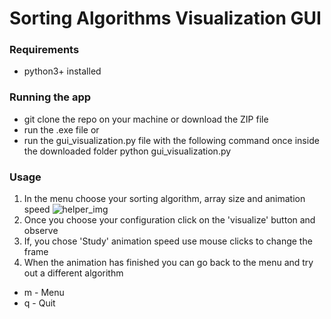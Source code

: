 # Sorting Algorithms Visualization GUI

### Requirements
- python3+ installed

### Running the app
- git clone the repo on your machine or download the ZIP file
- run the .exe file or
- run the gui_visualization.py file with the following command once inside the downloaded folder        python gui_visualization.py

### Usage
1. In the menu choose your sorting algorithm, array size and animation speed
![helper_img](https://prnt.sc/1b3ps3b)
2. Once you choose your configuration click on the 'visualize' button and observe
3. If, you chose 'Study' animation speed use mouse clicks to change the frame
4. When the animation has finished you can go back to the menu and try out a different algorithm
- m - Menu
- q - Quit